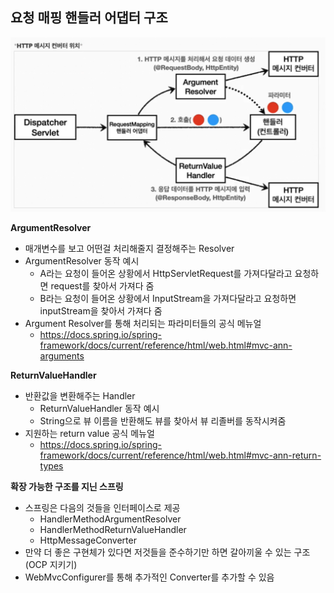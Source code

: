 ## 요청 매핑 핸들러 어댑터 구조

![image-20231103200808469](https://raw.githubusercontent.com/Neph3779/Blog-Image/forUpload/img/20231103200808.png)

**ArgumentResolver**

- 매개변수를 보고 어떤걸 처리해줄지 결정해주는 Resolver
- ArgumentResolver 동작 예시
  - A라는 요청이 들어온 상황에서 HttpServletRequest를 가져다달라고 요청하면 request를 찾아서 가져다 줌
  - B라는 요청이 들어온 상황에서 InputStream을 가져다달라고 요청하면 inputStream을 찾아서 가져다 줌
- Argument Resolver를 통해 처리되는 파라미터들의 공식 메뉴얼
  - https://docs.spring.io/spring-framework/docs/current/reference/html/web.html#mvc-ann-arguments



**ReturnValueHandler**

- 반환값을 변환해주는 Handler
  - ReturnValueHandler 동작 예시
  - String으로 뷰 이름을 반환해도 뷰를 찾아서 뷰 리졸버를 동작시켜줌
- 지원하는 return value 공식 메뉴얼
  - https://docs.spring.io/spring-framework/docs/current/reference/html/web.html#mvc-ann-return-types



**확장 가능한 구조를 지닌 스프링**

- 스프링은 다음의 것들을 인터페이스로 제공
  - HandlerMethodArgumentResolver
  - HandlerMethodReturnValueHandler
  - HttpMessageConverter
- 만약 더 좋은 구현체가 있다면 저것들을 준수하기만 하면 갈아끼울 수 있는 구조 (OCP 지키기)
- WebMvcConfigurer를 통해 추가적인 Converter를 추가할 수 있음
